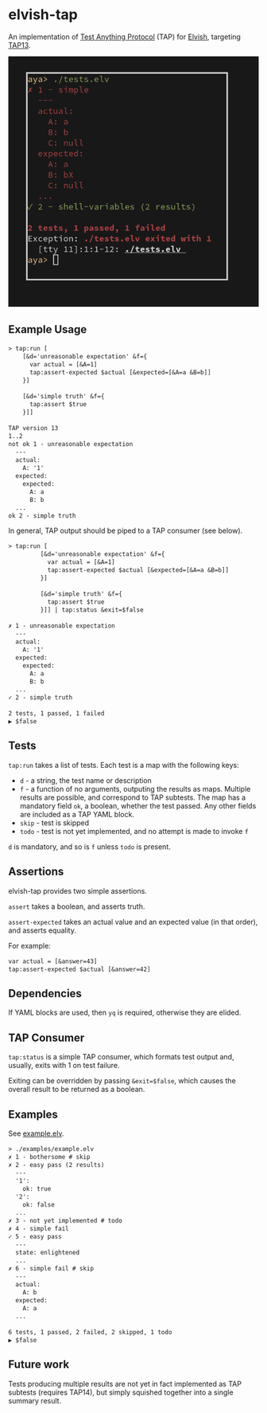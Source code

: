 # elvish-tap

An implementation of [Test Anything Protocol](https://testanything.org/) (TAP) for [Elvish](https://elv.sh/),
targeting [TAP13](https://testanything.org/tap-version-13-specification.html).

<img src="https://raw.githubusercontent.com/tesujimath/elvish-tap/main/examples/images/elvish-tap-example.png" alt="Example tap:status output"/>

## Example Usage

```
> tap:run [
    [&d='unreasonable expectation' &f={
      var actual = [&A=1]
      tap:assert-expected $actual [&expected=[&A=a &B=b]]
    }]

    [&d='simple truth' &f={
      tap:assert $true
    }]]

TAP version 13
1..2
not ok 1 - unreasonable expectation
  ---
  actual:
    A: '1'
  expected:
    expected:
      A: a
      B: b
  ...
ok 2 - simple truth
```

In general, TAP output should be piped to a TAP consumer (see below).

```
> tap:run [
         [&d='unreasonable expectation' &f={
           var actual = [&A=1]
           tap:assert-expected $actual [&expected=[&A=a &B=b]]
         }]

         [&d='simple truth' &f={
           tap:assert $true
         }]] | tap:status &exit=$false

✗ 1 - unreasonable expectation
  ---
  actual:
    A: '1'
  expected:
    expected:
      A: a
      B: b
  ...
✓ 2 - simple truth

2 tests, 1 passed, 1 failed
▶ $false
```

## Tests

`tap:run` takes a list of tests.  Each test is a map with the following keys:

- `d` - a string, the test name or description
- `f` - a function of no arguments, outputing the results as maps. Multiple results are possible, and correspond to TAP subtests.
        The map has a mandatory field `ok`, a boolean, whether the test passed.  Any other fields are included as a TAP YAML block.
- `skip` - test is skipped
- `todo` - test is not yet implemented, and no attempt is made to invoke `f`

`d` is mandatory, and so is `f` unless `todo` is present.

## Assertions

elvish-tap provides two simple assertions.

`assert` takes a boolean, and asserts truth.

`assert-expected` takes an actual value and an expected value (in that order), and asserts equality.

For example:
```
var actual = [&answer=43]
tap:assert-expected $actual [&answer=42]
```

## Dependencies

If YAML blocks are used, then `yq` is required, otherwise they are elided.

## TAP Consumer

`tap:status` is a simple TAP consumer, which formats test output and, usually, exits with 1 on test failure.

Exiting can be overridden by passing `&exit=$false`, which causes the overall result to be returned as a boolean.

## Examples

See [example.elv](examples/example.elv).

```
> ./examples/example.elv
✗ 1 - bothersome # skip
✗ 2 - easy pass (2 results)
  ---
  '1':
    ok: true
  '2':
    ok: false
  ...
✗ 3 - not yet implemented # todo
✗ 4 - simple fail
✓ 5 - easy pass
  ---
  state: enlightened
  ...
✗ 6 - simple fail # skip
  ---
  actual:
    A: b
  expected:
    A: a
  ...

6 tests, 1 passed, 2 failed, 2 skipped, 1 todo
▶ $false
```

## Future work

Tests producing multiple results are not yet in fact implemented as TAP subtests (requires TAP14), but simply squished together into
a single summary result.
